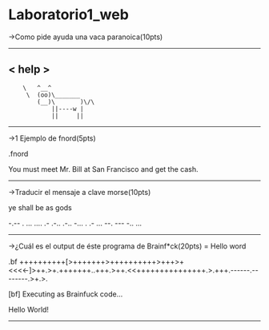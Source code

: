 # Laboratorio1_web
->Como pide ayuda una vaca paranoica(10pts)
 ______ 
< help >
 ------ 
        \   ^__^
         \  (oo)\_______
            (__)\       )\/\
                ||----w |
                ||     ||
----------------------------------------------
->1 Ejemplo de fnord(5pts)

.fnord

You must meet Mr. Bill at San Francisco and get the cash.
___________________________________________________________
->Traducir el mensaje a clave morse(10pts)

ye shall be as gods

-.-- .  ... .... .- .-.. .-..  -... .  .- ...  --. --- -.. ...
____________________________________________________________
->¿Cuál es el output de éste programa de Brainf*ck(20pts) = Hello word

.bf ++++++++++[>+++++++>++++++++++>+++>+<<<<-]>++.>+.+++++++..+++.>++.<<+++++++++++++++.>.+++.------.--------.>+.>.

[bf] Executing as Brainfuck code...

Hello World!

_____________________________________________________________
